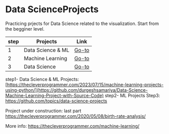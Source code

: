 # Data ScienceProjects
Practicing prjects for Data Science related to the visualization. Start from the begginer level.

|step|Projects|Link|
|-|-|-|
|1|Data Science & ML | <a href=[https://thecleverprogrammer.com/2023/07/15/machine-learning-projects-using-python/](https://github.com/durgeshsamariya/Data-Science-Machine-Learning-Project-with-Source-Code)>Go-to</a>|
|2|Machine Learning  | <a href="">Go-to</a>|
|3|Data Science | <a href="https://github.com/topics/data-science-projects">Go-to</a>
step1- Data Science & ML Projects: [https://thecleverprogrammer.com/2023/07/15/machine-learning-projects-using-python/](https://github.com/durgeshsamariya/Data-Science-Machine-Learning-Project-with-Source-Code)
step2- ML Projects
Step3: https://github.com/topics/data-science-projects

Project under construction: last part
https://thecleverprogrammer.com/2020/05/08/birth-rate-analysis/

More info: https://thecleverprogrammer.com/machine-learning/
